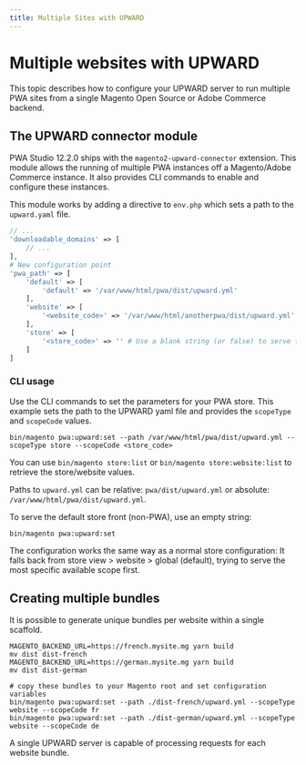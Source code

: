 ```yaml
---
title: Multiple Sites with UPWARD
---
```


# Multiple websites with UPWARD

This topic describes how to configure your UPWARD server to run multiple PWA sites from a single Magento Open Source or Adobe Commerce backend.

## The UPWARD connector module

PWA Studio 12.2.0 ships with the `magento2-upward-connector` extension. This module allows the running of multiple PWA instances off a Magento/Adobe Commerce instance. It also provides CLI commands to enable and configure these instances.

This module works by adding a directive to `env.php` which sets a path to the `upward.yaml` file.

```php
// ...
'downloadable_domains' => [
    // ...
],
# New configuration point
'pwa_path' => [
    'default' => [
        'default' => '/var/www/html/pwa/dist/upward.yml'
    ],
    'website' => [
        '<website_code>' => '/var/www/html/anotherpwa/dist/upward.yml'
    ],
    'store' => [
        '<store_code>' => '' # Use a blank string (or false) to serve the default Magento storefront
    ]
]
```

### CLI usage

Use the CLI commands to set the parameters for your PWA store.
This example sets the path to the UPWARD yaml file and provides the `scopeType` and `scopeCode` values.

```shell
bin/magento pwa:upward:set --path /var/www/html/pwa/dist/upward.yml --scopeType store --scopeCode <store_code>
```

You can use `bin/magento store:list` or `bin/magento store:website:list` to retrieve the store/website values.

Paths to `upward.yml` can be relative: `pwa/dist/upward.yml` or absolute: `/var/www/html/pwa/dist/upward.yml`.

To serve the default store front (non-PWA), use an empty string:

```shell
bin/magento pwa:upward:set
```

The configuration works the same way as a normal store configuration: It falls back from store view > website > global (default), trying to serve the most specific available scope first.

## Creating multiple bundles

It is possible to generate unique bundles per website within a single scaffold.

```shell
MAGENTO_BACKEND_URL=https://french.mysite.mg yarn build
mv dist dist-french
MAGENTO_BACKEND_URL=https://german.mysite.mg yarn build
mv dist dist-german
 
# copy these bundles to your Magento root and set configuration variables
bin/magento pwa:upward:set --path ./dist-french/upward.yml --scopeType website --scopeCode fr
bin/magento pwa:upward:set --path ./dist-german/upward.yml --scopeType website --scopeCode de
```

A single UPWARD server is capable of processing requests for each website bundle.

